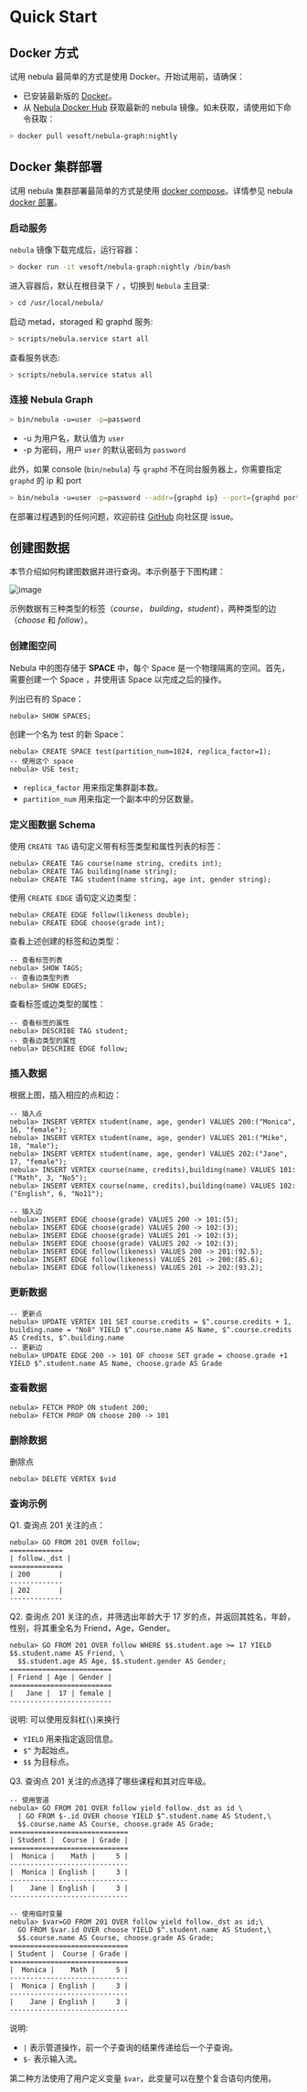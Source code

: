 # Quick Start

## Docker 方式

试用 nebula 最简单的方式是使用 Docker。开始试用前，请确保：

- 已安装最新版的 [Docker](https://docs.docker.com/)。
- 从 [Nebula Docker Hub](https://hub.docker.com/r/vesoft/nebula-graph) 获取最新的 nebula 镜像。如未获取，请使用如下命令获取：

```bash
> docker pull vesoft/nebula-graph:nightly
```

## Docker 集群部署

试用 nebula 集群部署最简单的方式是使用 [docker compose](https://docs.docker.com/compose/install/)。详情参见 nebula [docker 部署](https://github.com/vesoft-inc/nebula-docker-compose)。

### 启动服务

`nebula` 镜像下载完成后，运行容器：

```bash
> docker run -it vesoft/nebula-graph:nightly /bin/bash
```

进入容器后，默认在根目录下 `/` ，切换到 `Nebula` 主目录:

```bash
> cd /usr/local/nebula/
```

启动 metad，storaged 和 graphd 服务:

```bash
> scripts/nebula.service start all
```

查看服务状态:

```bash
> scripts/nebula.service status all
```

### 连接 Nebula Graph

```bash
> bin/nebula -u=user -p=password
```

- -u 为用户名，默认值为 `user`
- -p 为密码，用户 `user` 的默认密码为 `password`

此外，如果 console (`bin/nebula`) 与 `graphd` 不在同台服务器上，你需要指定 `graphd` 的 ip 和 port

```bash
> bin/nebula -u=user -p=password --addr={graphd ip} --port={graphd port}
```

在部署过程遇到的任何问题，欢迎前往 [GitHub](https://github.com/vesoft-inc/nebula/issues) 向社区提 issue。

## 创建图数据

本节介绍如何构建图数据并进行查询。本示例基于下图构建：

![image](https://user-images.githubusercontent.com/42762957/68355084-24cee280-0149-11ea-8e16-79e6d4af8638.png)

示例数据有三种类型的标签（_course_， _building_，_student_），两种类型的边（_choose_ 和 _follow_）。

### 创建图空间

Nebula 中的图存储于 **SPACE** 中，每个 Space 是一个物理隔离的空间。首先，需要创建一个 Space ，并使用该 Space 以完成之后的操作。

列出已有的 Space：

```ngql
nebula> SHOW SPACES;
```

创建一个名为 test 的新 Space：

```ngql
nebula> CREATE SPACE test(partition_num=1024, replica_factor=1);
-- 使用这个 space
nebula> USE test;
```

- `replica_factor` 用来指定集群副本数。
- `partition_num` 用来指定一个副本中的分区数量。

### 定义图数据 Schema

使用 `CREATE TAG` 语句定义带有标签类型和属性列表的标签：

```ngql
nebula> CREATE TAG course(name string, credits int);
nebula> CREATE TAG building(name string);
nebula> CREATE TAG student(name string, age int, gender string);
```

使用 `CREATE EDGE` 语句定义边类型：

```ngql
nebula> CREATE EDGE follow(likeness double);
nebula> CREATE EDGE choose(grade int);
```

查看上述创建的标签和边类型：

```ngql
-- 查看标签列表
nebula> SHOW TAGS;
-- 查看边类型列表
nebula> SHOW EDGES;
```

查看标签或边类型的属性：

```ngql
-- 查看标签的属性
nebula> DESCRIBE TAG student;
-- 查看边类型的属性
nebula> DESCRIBE EDGE follow;
```

### 插入数据

根据上图，插入相应的点和边：

```ngql
-- 插入点
nebula> INSERT VERTEX student(name, age, gender) VALUES 200:("Monica", 16, "female");
nebula> INSERT VERTEX student(name, age, gender) VALUES 201:("Mike", 18, "male");
nebula> INSERT VERTEX student(name, age, gender) VALUES 202:("Jane", 17, "female");
nebula> INSERT VERTEX course(name, credits),building(name) VALUES 101:("Math", 3, "No5");
nebula> INSERT VERTEX course(name, credits),building(name) VALUES 102:("English", 6, "No11");

-- 插入边
nebula> INSERT EDGE choose(grade) VALUES 200 -> 101:(5);
nebula> INSERT EDGE choose(grade) VALUES 200 -> 102:(3);
nebula> INSERT EDGE choose(grade) VALUES 201 -> 102:(3);
nebula> INSERT EDGE choose(grade) VALUES 202 -> 102:(3);
nebula> INSERT EDGE follow(likeness) VALUES 200 -> 201:(92.5);
nebula> INSERT EDGE follow(likeness) VALUES 201 -> 200:(85.6);
nebula> INSERT EDGE follow(likeness) VALUES 201 -> 202:(93.2);
```

### 更新数据

```ngql
-- 更新点
nebula> UPDATE VERTEX 101 SET course.credits = $^.course.credits + 1, building.name = "No8" YIELD $^.course.name AS Name, $^.course.credits AS Credits, $^.building.name
-- 更新边
nebula> UPDATE EDGE 200 -> 101 OF choose SET grade = choose.grade +1 YIELD $^.student.name AS Name, choose.grade AS Grade
```

### 查看数据

```ngql
nebula> FETCH PROP ON student 200;
nebula> FETCH PROP ON choose 200 -> 101
```

### 删除数据

删除点

```ngql
nebula> DELETE VERTEX $vid
```

### 查询示例

Q1. 查询点 201 关注的点：

```ngql
nebula> GO FROM 201 OVER follow;
=============
| follow._dst |
=============
| 200       |
-------------
| 202       |
-------------
```

Q2. 查询点 201 关注的点，并筛选出年龄大于 17 岁的点，并返回其姓名，年龄，性别，将其重全名为 Friend，Age，Gender。

```ngql
nebula> GO FROM 201 OVER follow WHERE $$.student.age >= 17 YIELD $$.student.name AS Friend, \
  $$.student.age AS Age, $$.student.gender AS Gender;
=========================
| Friend | Age | Gender |
=========================
|   Jane |  17 | female |
-------------------------
```

说明: 可以使用反斜杠(`\`)来换行

- `YIELD` 用来指定返回信息。
- `$^` 为起始点。
- `$$` 为目标点。

Q3. 查询点 201 关注的点选择了哪些课程和其对应年级。

```ngql
-- 使用管道
nebula> GO FROM 201 OVER follow yield follow._dst as id \
  | GO FROM $-.id OVER choose YIELD $^.student.name AS Student,\
  $$.course.name AS Course, choose.grade AS Grade;
=============================
| Student |  Course | Grade |
=============================
|  Monica |    Math |     5 |
-----------------------------
|  Monica | English |     3 |
-----------------------------
|    Jane | English |     3 |
-----------------------------

-- 使用临时变量
nebula> $var=GO FROM 201 OVER follow yield follow._dst as id;\
  GO FROM $var.id OVER choose YIELD $^.student.name AS Student,\
  $$.course.name AS Course, choose.grade AS Grade;
=============================
| Student |  Course | Grade |
=============================
|  Monica |    Math |     5 |
-----------------------------
|  Monica | English |     3 |
-----------------------------
|    Jane | English |     3 |
-----------------------------
```

说明:

- `|` 表示管道操作，前一个子查询的结果传递给后一个子查询。
- `$-` 表示输入流。

第二种方法使用了用户定义变量 `$var`，此变量可以在整个复合语句内使用。
